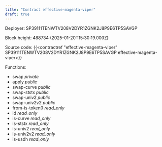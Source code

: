 ```yaml
---
title: "Contract effective-magenta-viper"
draft: true
---
```

Deployer: SP39111TENWTV208V2DYR1ZGNK2J8P9E6TP5SAVGP


 



Block height: 488734 (2025-01-20T15:30:19.000Z)

Source code: {{<contractref "effective-magenta-viper" SP39111TENWTV208V2DYR1ZGNK2J8P9E6TP5SAVGP effective-magenta-viper>}}

Functions:

* swap _private_
* apply _public_
* swap-curve _public_
* swap-ststx _public_
* swap-univ2 _public_
* swap-univ2v2 _public_
* from-is-token0 _read_only_
* id _read_only_
* is-curve _read_only_
* is-ststx _read_only_
* is-univ2 _read_only_
* is-univ2v2 _read_only_
* is-usdh _read_only_
